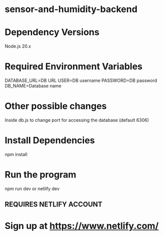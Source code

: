 # sensor-and-humidity-backend
# Dependency Versions
Node.js 20.x


# Required Environment Variables
DATABASE_URL=DB URL
USER=DB username
PASSWORD=DB password
DB_NAME=Database name

# Other possible changes
Inside db.js to change port for accessing the database (default 6306)


# Install Dependencies
npm install

# Run the program
npm run dev or netlify dev

## REQUIRES NETLIFY ACCOUNT ##
# Sign up at https://www.netlify.com/